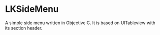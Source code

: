 # LKSideMenu
A simple side menu written in Objective C. It is based on UITableview with its section header.
